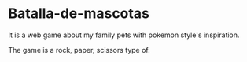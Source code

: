 # Batalla-de-mascotas

It is a web game about my family pets with pokemon style's inspiration.

The game is a rock, paper, scissors type of.
